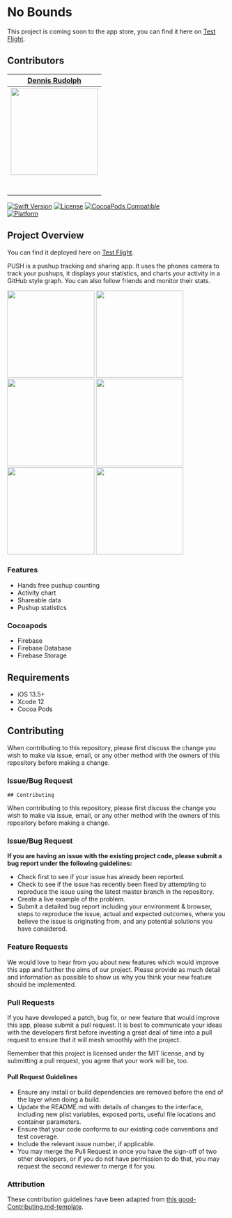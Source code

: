 # No Bounds

This project is coming soon to the app store, you can find it here on [Test Flight](https://testflight.apple.com/join/8dgyclIS).

## Contributors


|                                       [Dennis Rudolph](https://github.com/drudolpho)                                        |
| :-----------------------------------------------------------------------------------------------------------: |
|                      [<img src="https://i.ibb.co/6mN3Qm3/IMG-20190124-WA0000.jpg" width = "200" />](https://github.com/)                       |
|                 [<img src="https://github.com/favicon.ico" width="15"> ](https://github.com/drudolpho)                 |
| [ <img src="https://static.licdn.com/sc/h/al2o9zrvru7aqj8e1x2rzsrca" width="15"> ](https://www.linkedin.com/in/dennis-rudolph-279797169/) |


[![Swift Version][swift-image]][swift-url]
[![License][license-image]][license-url]
[![CocoaPods Compatible](https://img.shields.io/cocoapods/v/EZSwiftExtensions.svg)](https://img.shields.io/cocoapods/v/LFAlertController.svg)  
[![Platform](https://img.shields.io/cocoapods/p/LFAlertController.svg?style=flat)](http://cocoapods.org/pods/LFAlertController)


## Project Overview

You can find it deployed here on [Test Flight](https://testflight.apple.com/join/8dgyclIS).

PUSH is a pushup tracking and sharing app. It uses the phones camera to track your pushups, it displays your statistics, and charts your activity in a GitHub style graph. You can also follow friends and monitor their stats.

<img src="https://i.ibb.co/W5mjCb3/IMG-0147.png" width = "200" />
<img src="https://i.ibb.co/3dxJcJQ/IMG-0138.png" width = "200" />
<img src="https://i.ibb.co/SwYh9zN/IMG-0148.png" width = "200" />
<img src="https://i.ibb.co/TbnyGBD/IMG-0143.png" width = "200" />
<img src="https://i.ibb.co/drxGvD6/IMG-0144.png" width = "200" />
<img src="https://i.ibb.co/G7JDbRG/IMG-0141.png" width = "200" />

### Features

-    Hands free pushup counting
-    Activity chart
-    Shareable data
-    Pushup statistics

### Cocoapods

- Firebase
- Firebase Database
- Firebase Storage

## Requirements

-   iOS 13.5+
-   Xcode 12
-   Cocoa Pods

## Contributing

When contributing to this repository, please first discuss the change you wish to make via issue, email, or any other method with the owners of this repository before making a change.

### Issue/Bug Request

    ## Contributing

When contributing to this repository, please first discuss the change you wish to make via issue, email, or any other method with the owners of this repository before making a change.

### Issue/Bug Request

 **If you are having an issue with the existing project code, please submit a bug report under the following guidelines:**
 - Check first to see if your issue has already been reported.
 - Check to see if the issue has recently been fixed by attempting to reproduce the issue using the latest master branch in the repository.
 - Create a live example of the problem.
 - Submit a detailed bug report including your environment & browser, steps to reproduce the issue, actual and expected outcomes,  where you believe the issue is originating from, and any potential solutions you have considered.

### Feature Requests

We would love to hear from you about new features which would improve this app and further the aims of our project. Please provide as much detail and information as possible to show us why you think your new feature should be implemented.

### Pull Requests

If you have developed a patch, bug fix, or new feature that would improve this app, please submit a pull request. It is best to communicate your ideas with the developers first before investing a great deal of time into a pull request to ensure that it will mesh smoothly with the project.

Remember that this project is licensed under the MIT license, and by submitting a pull request, you agree that your work will be, too.

#### Pull Request Guidelines

- Ensure any install or build dependencies are removed before the end of the layer when doing a build.
- Update the README.md with details of changes to the interface, including new plist variables, exposed ports, useful file locations and container parameters.
- Ensure that your code conforms to our existing code conventions and test coverage.
- Include the relevant issue number, if applicable.
- You may merge the Pull Request in once you have the sign-off of two other developers, or if you do not have permission to do that, you may request the second reviewer to merge it for you.

### Attribution

These contribution guidelines have been adapted from [this good-Contributing.md-template](https://gist.github.com/PurpleBooth/b24679402957c63ec426).


[swift-image]: https://img.shields.io/badge/swift-5.0-orange.svg
[swift-url]: https://swift.org/
[license-image]: https://img.shields.io/badge/License-MIT-blue.svg
[license-url]: LICENSE
